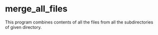 # merge_all_files
This program combines contents of all the files from all the subdirectories of given directory.
